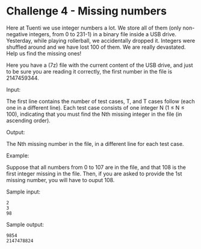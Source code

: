 Challenge 4 - Missing numbers
===========

Here at Tuenti we use integer numbers a lot. We store all of them (only
non-negative integers, from 0 to 231-1) in a binary file inside a USB drive.
Yesterday, while playing rollerball, we accidentally dropped it. Integers were
shuffled around and we have lost 100 of them. We are really devastated. Help
us find the missing ones!

Here you have a (7z) file with the current content of the USB drive, and just
to be sure you are reading it correctly, the first number in the file is
2147459344.

Input:

The first line contains the number of test cases, T, and T cases follow (each
one in a different line). Each test case consists of one integer N (1 ≤ N ≤
100), indicating that you must find the Nth missing integer in the file (in
ascending order).

Output:

The Nth missing number in the file, in a different line for each test case.

Example:

Suppose that all numbers from 0 to 107 are in the file, and that 108 is the
first integer missing in the file. Then, if you are asked to provide the 1st
missing number, you will have to ouput 108.

Sample input:

    2
    3
    98

Sample output:

    9854
    2147478824
